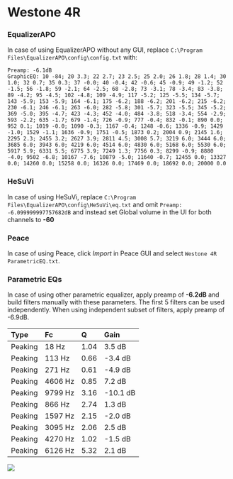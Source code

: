 # Westone 4R

### EqualizerAPO
In case of using EqualizerAPO without any GUI, replace `C:\Program Files\EqualizerAPO\config\config.txt`
with:
```
Preamp: -6.1dB
GraphicEQ: 10 -84; 20 3.3; 22 2.7; 23 2.5; 25 2.0; 26 1.8; 28 1.4; 30 1.0; 32 0.7; 35 0.3; 37 -0.0; 40 -0.4; 42 -0.6; 45 -0.9; 49 -1.2; 52 -1.5; 56 -1.8; 59 -2.1; 64 -2.5; 68 -2.8; 73 -3.1; 78 -3.4; 83 -3.8; 89 -4.2; 95 -4.5; 102 -4.8; 109 -4.9; 117 -5.2; 125 -5.5; 134 -5.7; 143 -5.9; 153 -5.9; 164 -6.1; 175 -6.2; 188 -6.2; 201 -6.2; 215 -6.2; 230 -6.1; 246 -6.1; 263 -6.0; 282 -5.8; 301 -5.7; 323 -5.5; 345 -5.2; 369 -5.0; 395 -4.7; 423 -4.3; 452 -4.0; 484 -3.8; 518 -3.4; 554 -2.9; 593 -2.2; 635 -1.7; 679 -1.4; 726 -0.9; 777 -0.4; 832 -0.1; 890 0.0; 952 0.1; 1019 -0.0; 1090 -0.3; 1167 -0.4; 1248 -0.6; 1336 -0.9; 1429 -1.0; 1529 -1.1; 1636 -0.9; 1751 -0.5; 1873 0.2; 2004 0.9; 2145 1.6; 2295 2.3; 2455 3.2; 2627 3.9; 2811 4.5; 3008 5.7; 3219 6.0; 3444 6.0; 3685 6.0; 3943 6.0; 4219 6.0; 4514 6.0; 4830 6.0; 5168 6.0; 5530 6.0; 5917 5.9; 6331 5.5; 6775 3.9; 7249 1.3; 7756 0.3; 8299 -0.9; 8880 -4.0; 9502 -6.8; 10167 -7.6; 10879 -5.0; 11640 -0.7; 12455 0.0; 13327 0.0; 14260 0.0; 15258 0.0; 16326 0.0; 17469 0.0; 18692 0.0; 20000 0.0
```

### HeSuVi
In case of using HeSuVi, replace `C:\Program Files\EqualizerAPO\config\HeSuVi\eq.txt` and omit `Preamp:
-6.099999997757682dB` and instead set Global volume in the UI for both channels to **-60**

### Peace
In case of using Peace, click *Import* in Peace GUI and select `Westone 4R ParametricEQ.txt`.

### Parametric EQs
In case of using other parametric equalizer, apply preamp of **-6.2dB** and build filters manually
with these parameters. The first 5 filters can be used independently.
When using independent subset of filters, apply preamp of -6.9dB.

| Type    | Fc      |    Q | Gain     |
|:--------|:--------|:-----|:---------|
| Peaking | 18 Hz   | 1.04 | 3.5 dB   |
| Peaking | 113 Hz  | 0.66 | -3.4 dB  |
| Peaking | 271 Hz  | 0.61 | -4.9 dB  |
| Peaking | 4606 Hz | 0.85 | 7.2 dB   |
| Peaking | 9799 Hz | 3.16 | -10.1 dB |
| Peaking | 866 Hz  | 2.74 | 1.3 dB   |
| Peaking | 1597 Hz | 2.15 | -2.0 dB  |
| Peaking | 3095 Hz | 2.06 | 2.5 dB   |
| Peaking | 4270 Hz | 1.02 | -1.5 dB  |
| Peaking | 6126 Hz | 5.32 | 2.1 dB   |

![](https://raw.githubusercontent.com/jaakkopasanen/AutoEq/master/results/innerfidelity/sbaf-serious/Westone%204R/Westone%204R.png)